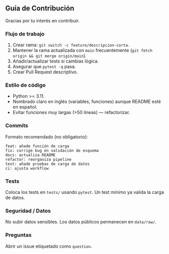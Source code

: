 ## Guía de Contribución

Gracias por tu interés en contribuir.

### Flujo de trabajo
1. Crear rama: `git switch -c feature/descripcion-corta`.
2. Mantener la rama actualizada con `main` frecuentemente (`git fetch origin && git merge origin/main`).
3. Añadir/actualizar tests si cambias lógica.
4. Asegurar que `pytest -q` pasa.
5. Crear Pull Request descriptivo.

### Estilo de código
* Python >= 3.11.
* Nombrado claro en inglés (variables, funciones) aunque README esté en español.
* Evitar funciones muy largas (>50 líneas) — refactorizar.

### Commits
Formato recomendado (no obligatorio):
```
feat: añade función de carga
fix: corrige bug en validación de esquema
docs: actualiza README
refactor: reorganiza pipeline
test: añade pruebas de carga de datos
ci: ajusta workflow
```

### Tests
Coloca los tests en `tests/` usando `pytest`. Un test mínimo ya valida la carga de datos.

### Seguridad / Datos
No subir datos sensibles. Los datos públicos permanecen en `data/raw/`.

### Preguntas
Abrir un issue etiquetado como `question`.
